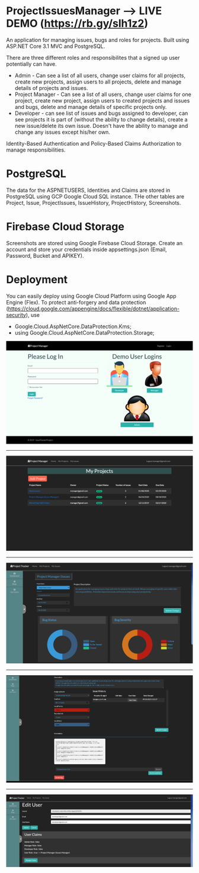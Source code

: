 # ProjectIssuesManager --> LIVE DEMO (https://rb.gy/slh1z2)

An application for managing issues, bugs and roles for projects. Built using ASP.NET Core 3.1 MVC and PostgreSQL. 

There are three different roles and responsibilites that a signed up user potentially can have.

* Admin - Can see a list of all users, change user claims for all projects, create new projects, assign users to all projects, delete and manage details of projects and issues.
* Project Manager - Can see a list of all users, change user claims for one project, create new project, assign users to created projects and issues and bugs, delete and manage details of specific projects only.
* Developer - can see list of issues and bugs assigned to developer, can see projects it is part of (without the ability to change details), create a new issue/delete its own issue. Doesn't have the ability to manage and change any issues except his/her own.

Identity-Based Authentication and Policy-Based Claims Authorization to manage responsibilities.

# PostgreSQL

The data for the ASPNETUSERS, Identities and Claims are stored in PostgreSQL using GCP Google Cloud SQL instance. THe other tables are Project, Issue, ProjectIssues, IssueHistory, ProjectHistory, Screenshots. 

# Firebase Cloud Storage

Screenshots are stored using Google Firebase Cloud Storage. Create an account and store your credentials inside appsettings.json (Email, Password, Bucket and APIKEY).

# Deployment

You can easily deploy using Google Cloud Platform using Google App Engine (Flex). To protect anti-forgery and data protection (https://cloud.google.com/appengine/docs/flexible/dotnet/application-security), use

* Google.Cloud.AspNetCore.DataProtection.Kms;
* using Google.Cloud.AspNetCore.DataProtection.Storage;

![](Images/login.png)

---------------------------------------------------------------------------------------------------------------------------------------

![](images/projects.png)

---------------------------------------------------------------------------------------------------------------------------------------

![](images/dashboard.png)

---------------------------------------------------------------------------------------------------------------------------------------

![](images/issue.png)

---------------------------------------------------------------------------------------------------------------------------------------

![](images/manage.png)




